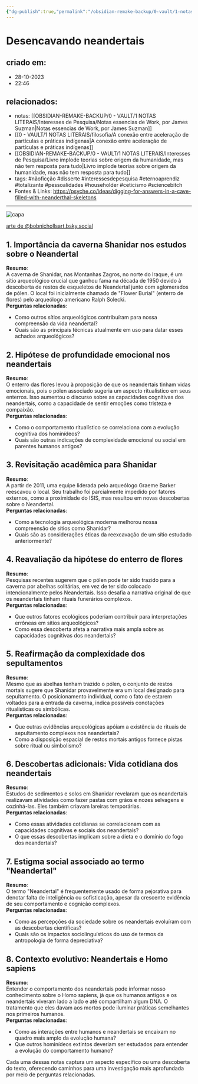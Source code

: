 ```yaml
---
{"dg-publish":true,"permalink":"/obsidian-remake-backup/0-vault/1-notas-literais/interesses-de-pesquisa/desencavando-neandertais/","tags":["nãoficção","disserte","interessesdepesquisa","eternoaprendiz","totalizante","pessoalidades","householder","ceticismo","sciencebitch"],"dgHomeLink":true,"dgShowLocalGraph":true,"dgShowFileTree":true,"dgEnableSearch":true,"noteIcon":""}
---
```


# Desencavando neandertais

## criado em: 
- 28-10-2023
- 22:46
## relacionados:
- notas: [[OBSIDIAN-REMAKE-BACKUP/0 - VAULT/1 NOTAS LITERAIS/Interesses de Pesquisa/Notas essencias de Work, por James Suzman\|Notas essencias de Work, por James Suzman]]
- [[0 - VAULT/1 NOTAS LITERAIS/filosofia/A conexão entre aceleração de partículas e práticas indígenas\|A conexão entre aceleração de partículas e práticas indígenas]]
- [[OBSIDIAN-REMAKE-BACKUP/0 - VAULT/1 NOTAS LITERAIS/Interesses de Pesquisa/Livro implode teorias sobre origem da humanidade, mas não tem resposta para tudo\|Livro implode teorias sobre origem da humanidade, mas não tem resposta para tudo]]
- tags: #nãoficção #disserte #interessesdepesquisa #eternoaprendiz #totalizante #pessoalidades #householder #ceticismo #sciencebitch 
- Fontes & Links: https://psyche.co/ideas/digging-for-answers-in-a-cave-filled-with-neanderthal-skeletons
---
![capa](https://cdn.bsky.app/img/feed_fullsize/plain/did:plc:yk7qsiiorf4xppsb4kr6tqda/bafkreid7t2qewcrteg5can2jrgrrcqr63jzwgp4rtxrsfomfilcwqqals4@jpeg)

[arte de @bobnichollsart.bsky.social](https://bsky.app/profile/bobnichollsart.bsky.social)

## 1. Importância da caverna Shanidar nos estudos sobre o Neandertal
**Resumo**:  
A caverna de Shanidar, nas Montanhas Zagros, no norte do Iraque, é um sítio arqueológico crucial que ganhou fama na década de 1950 devido à descoberta de restos de esqueletos de Neandertal junto com aglomerados de pólen. O local foi inicialmente chamado de "Flower Burial" (enterro de flores) pelo arqueólogo americano Ralph Solecki.  
**Perguntas relacionadas**:  
- Como outros sítios arqueológicos contribuíram para nossa compreensão da vida neandertal?
- Quais são as principais técnicas atualmente em uso para datar esses achados arqueológicos?

## 2. Hipótese de profundidade emocional nos neandertais
**Resumo**:  
O enterro das flores levou à proposição de que os neandertais tinham vidas emocionais, pois o pólen associado sugeria um aspecto ritualístico em seus enterros. Isso aumentou o discurso sobre as capacidades cognitivas dos neandertais, como a capacidade de sentir emoções como tristeza e compaixão.  
**Perguntas relacionadas**:  
- Como o comportamento ritualístico se correlaciona com a evolução cognitiva dos hominídeos?
- Quais são outras indicações de complexidade emocional ou social em parentes humanos antigos?

## 3. Revisitação acadêmica para Shanidar
**Resumo**:  
A partir de 2011, uma equipe liderada pelo arqueólogo Graeme Barker reescavou o local. Seu trabalho foi parcialmente impedido por fatores externos, como a proximidade do ISIS, mas resultou em novas descobertas sobre o Neandertal.  
**Perguntas relacionadas**:  
- Como a tecnologia arqueológica moderna melhorou nossa compreensão de sítios como Shanidar?
- Quais são as considerações éticas da reexcavação de um sítio estudado anteriormente?

## 4. Reavaliação da hipótese do enterro de flores
**Resumo**:  
Pesquisas recentes sugerem que o pólen pode ter sido trazido para a caverna por abelhas solitárias, em vez de ter sido colocado intencionalmente pelos Neandertais. Isso desafia a narrativa original de que os neandertais tinham rituais funerários complexos.  
**Perguntas relacionadas**:  
- Que outros fatores ecológicos poderiam contribuir para interpretações errôneas em sítios arqueológicos?
- Como essa descoberta afeta a narrativa mais ampla sobre as capacidades cognitivas dos neandertais?

## 5. Reafirmação da complexidade dos sepultamentos
**Resumo**:  
Mesmo que as abelhas tenham trazido o pólen, o conjunto de restos mortais sugere que Shanidar provavelmente era um local designado para sepultamento. O posicionamento individual, como o fato de estarem voltados para a entrada da caverna, indica possíveis conotações ritualísticas ou simbólicas.  
**Perguntas relacionadas**:  
- Que outras evidências arqueológicas apóiam a existência de rituais de sepultamento complexos nos neandertais?
- Como a disposição espacial de restos mortais antigos fornece pistas sobre ritual ou simbolismo?

## 6. Descobertas adicionais: Vida cotidiana dos neandertais
**Resumo**:  
Estudos de sedimentos e solos em Shanidar revelaram que os neandertais realizavam atividades como fazer pastas com grãos e nozes selvagens e cozinhá-las. Eles também criavam lareiras temporárias.  
**Perguntas relacionadas**:  
- Como essas atividades cotidianas se correlacionam com as capacidades cognitivas e sociais dos neandertais?
- O que essas descobertas implicam sobre a dieta e o domínio do fogo dos neandertais?

## 7. Estigma social associado ao termo "Neandertal"
**Resumo**:  
O termo "Neandertal" é frequentemente usado de forma pejorativa para denotar falta de inteligência ou sofisticação, apesar da crescente evidência de seu comportamento e cognição complexos.  
**Perguntas relacionadas**:  
- Como as percepções da sociedade sobre os neandertais evoluíram com as descobertas científicas?
- Quais são os impactos sociolinguísticos do uso de termos da antropologia de forma depreciativa?

## 8. Contexto evolutivo: Neandertais e Homo sapiens
**Resumo**:  
Entender o comportamento dos neandertais pode informar nosso conhecimento sobre o Homo sapiens, já que os humanos antigos e os neandertais viveram lado a lado e até compartilham algum DNA. O tratamento que eles davam aos mortos pode iluminar práticas semelhantes nos primeiros humanos.  
**Perguntas relacionadas**:  
- Como as interações entre humanos e neandertais se encaixam no quadro mais amplo da evolução humana?
- Que outros hominídeos extintos deveriam ser estudados para entender a evolução do comportamento humano?

Cada uma dessas notas captura um aspecto específico ou uma descoberta do texto, oferecendo caminhos para uma investigação mais aprofundada por meio de perguntas relacionadas.